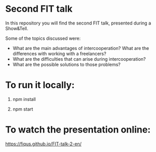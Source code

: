 # Second FIT talk

In this repository you will find the second FIT talk, presented during a Show&Tell.

Some of the topics discussed were:

- What are the main advantages of intercooperation? What are the differences with working with a freelancers?
- What are the difficulties that can arise during intercooperation?
- What are the possible solutions to those problems?


# To run it locally:


1. npm install


2. npm start


# To watch the presentation online: 


https://fiqus.github.io/FIT-talk-2-en/
